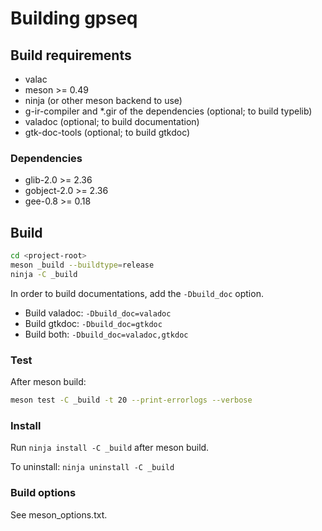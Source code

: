 # Building gpseq

## Build requirements

- valac
- meson >= 0.49
- ninja (or other meson backend to use)
- g-ir-compiler and *.gir of the dependencies (optional; to build typelib)
- valadoc (optional; to build documentation)
- gtk-doc-tools (optional; to build gtkdoc)

### Dependencies

- glib-2.0 >= 2.36
- gobject-2.0 >= 2.36
- gee-0.8 >= 0.18

## Build

```sh
cd <project-root>
meson _build --buildtype=release
ninja -C _build
```

In order to build documentations, add the `-Dbuild_doc` option.

- Build valadoc: `-Dbuild_doc=valadoc`
- Build gtkdoc: `-Dbuild_doc=gtkdoc`
- Build both: `-Dbuild_doc=valadoc,gtkdoc`

### Test

After meson build:

```sh
meson test -C _build -t 20 --print-errorlogs --verbose
```

### Install

Run `ninja install -C _build` after meson build.

To uninstall: `ninja uninstall -C _build`

### Build options

See meson_options.txt.
